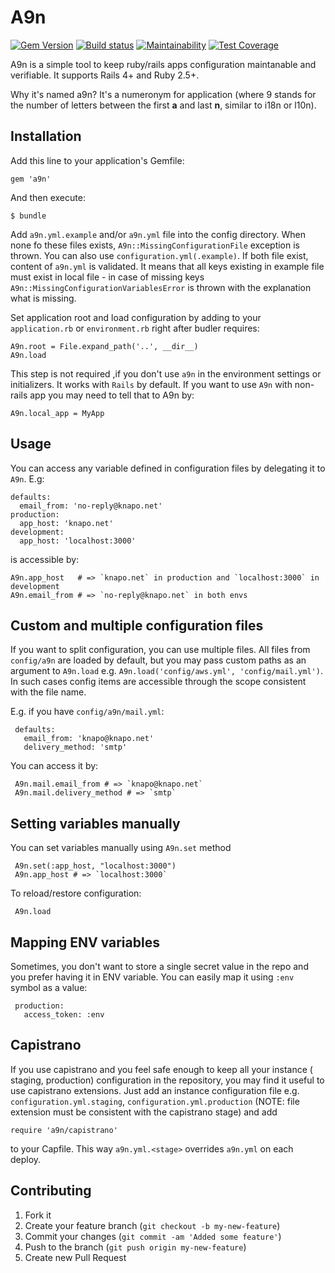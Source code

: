 # A9n

[![Gem Version](https://badge.fury.io/rb/a9n.svg)][gem_version]
[![Build status](https://secure.travis-ci.org/knapo/a9n.svg)][travis]
[![Maintainability](https://api.codeclimate.com/v1/badges/566c2c51f1a383d18be8/maintainability)](https://codeclimate.com/github/knapo/a9n/maintainability)
[![Test Coverage](https://api.codeclimate.com/v1/badges/566c2c51f1a383d18be8/test_coverage)](https://codeclimate.com/github/knapo/a9n/test_coverage)

[gem_version]: https://rubygems.org/gems/a9n
[travis]: http://travis-ci.org/knapo/a9n
[codeclimate]: https://codeclimate.com/github/knapo/a9n
[coverage]: https://codeclimate.com/github/knapo/a9n

A9n is a simple tool to keep ruby/rails apps configuration maintanable and verifiable. It supports Rails 4+ and Ruby 2.5+.

Why it's named a9n? It's a numeronym for application (where 9 stands for the number of letters between the first **a** and last **n**, similar to i18n or l10n).

## Installation

Add this line to your application's Gemfile:

    gem 'a9n'

And then execute:

    $ bundle

Add `a9n.yml.example` and/or `a9n.yml` file into the config
directory. When none fo these files exists, `A9n::MissingConfigurationFile`
exception is thrown. You can also use `configuration.yml(.example)`.
If both file exist, content of `a9n.yml` is validated. It means that
all keys existing in example file must exist in local file - in case of missing
keys `A9n::MissingConfigurationVariablesError` is thrown with the explanation what is missing.

Set application root and load configuration by adding to your `application.rb` or `environment.rb` right
after budler requires:

    A9n.root = File.expand_path('..', __dir__)
    A9n.load

This step is not required ,if you don't use `a9n` in the environment settings or initializers.
It works with `Rails` by default. If you want to use `A9n` with non-rails app
you may need to tell that to A9n by:

    A9n.local_app = MyApp

## Usage

You can access any variable defined in configuration files by delegating it to
`A9n`. E.g:

    defaults:
      email_from: 'no-reply@knapo.net'
    production:
      app_host: 'knapo.net'
    development:
      app_host: 'localhost:3000'

is accessible by:

    A9n.app_host   # => `knapo.net` in production and `localhost:3000` in development
    A9n.email_from # => `no-reply@knapo.net` in both envs

## Custom and multiple configuration files

If you want to split configuration, you can use multiple files. All files from `config/a9n` are loaded by default, but you may pass custom paths as an argument to `A9n.load` e.g. `A9n.load('config/aws.yml', 'config/mail.yml')`. In such cases config items are accessible through the scope consistent with the file name.

E.g. if you have `config/a9n/mail.yml`:

     defaults:
       email_from: 'knapo@knapo.net'
       delivery_method: 'smtp'

You can access it by:

     A9n.mail.email_from # => `knapo@knapo.net`
     A9n.mail.delivery_method # => `smtp`

## Setting variables manually

You can set variables manually using `A9n.set` method

     A9n.set(:app_host, "localhost:3000")
     A9n.app_host # => `localhost:3000`

To reload/restore configuration:

     A9n.load

## Mapping ENV variables

Sometimes, you don't want to store a single secret value in the repo and you prefer having it in ENV variable. You can easily map it using `:env` symbol as a value:

     production:
       access_token: :env

## Capistrano

If you use capistrano and you feel safe enough to keep all your instance ( staging, production) configuration in the repository, you may find it useful to use capistrano extensions.
Just add an instance configuration file e.g. `configuration.yml.staging`, `configuration.yml.production` (NOTE: file extension must be consistent with the capistrano stage) and add

    require 'a9n/capistrano'

to your Capfile. This way `a9n.yml.<stage>` overrides `a9n.yml` on each deploy.

## Contributing

1. Fork it
2. Create your feature branch (`git checkout -b my-new-feature`)
3. Commit your changes (`git commit -am 'Added some feature'`)
4. Push to the branch (`git push origin my-new-feature`)
5. Create new Pull Request

